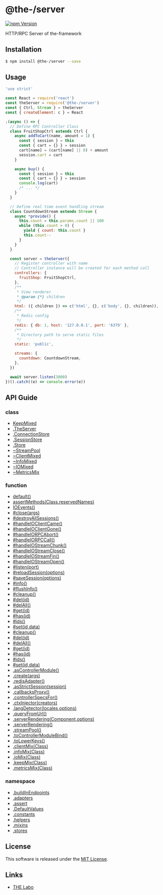 @the-/server
==========

<!---
This file is generated by the-tmpl. Do not update manually.
--->

<!-- Badge Start -->
<a name="badges"></a>

[![npm Version][bd_npm_shield_url]][bd_npm_url]

[bd_repo_url]: https://github.com/the-labo/the
[bd_travis_url]: http://travis-ci.org/the-labo/the
[bd_travis_shield_url]: http://img.shields.io/travis/the-labo/the.svg?style=flat
[bd_travis_com_url]: http://travis-ci.com/the-labo/the
[bd_travis_com_shield_url]: https://api.travis-ci.com/the-labo/the.svg?token=
[bd_license_url]: https://github.com/the-labo/the/blob/master/LICENSE
[bd_npm_url]: http://www.npmjs.org/package/@the-/server
[bd_npm_shield_url]: http://img.shields.io/npm/v/@the-/server.svg?style=flat
[bd_standard_url]: http://standardjs.com/
[bd_standard_shield_url]: https://img.shields.io/badge/code%20style-standard-brightgreen.svg

<!-- Badge End -->


<!-- Description Start -->
<a name="description"></a>

HTTP/RPC Server of the-framework

<!-- Description End -->


<!-- Overview Start -->
<a name="overview"></a>



<!-- Overview End -->


<!-- Sections Start -->
<a name="sections"></a>

<!-- Section from "doc/readme/01.Installation.md.hbs" Start -->

<a name="section-doc-readme-01-installation-md"></a>

Installation
-----

```bash
$ npm install @the-/server --save
```


<!-- Section from "doc/readme/01.Installation.md.hbs" End -->

<!-- Section from "doc/readme/02.Usage.md.hbs" Start -->

<a name="section-doc-readme-02-usage-md"></a>

Usage
---------

```javascript
'use strict'

const React = require('react')
const theServer = require('@the-/server')
const { Ctrl, Stream } = theServer
const { createElement: c } = React

;(async () => {
  // Define RPC Controller Class
  class FruitShopCtrl extends Ctrl {
    async addToCart(name, amount = 1) {
      const { session } = this
      const { cart = {} } = session
      cart[name] = (cart[name] || 0) + amount
      session.cart = cart
    }

    async buy() {
      const { session } = this
      const { cart = {} } = session
      console.log(cart)
      /* ... */
    }
  }

  // Define real time event handling stream
  class CountdownStream extends Stream {
    async *provide() {
      this.count = this.params.count || 100
      while (this.count > 0) {
        yield { count: this.count }
        this.count--
      }
    }
  }

  const server = theServer({
    // Register controller with name
    // Controller instance will be created for each method call
    controllers: {
      fruitShop: FruitShopCtrl,
    },
    /**
     * View renderer
     * @param {*} children
     */
    html: ({ children }) => c('html', {}, c('body', {}, children)),
    /**
     * Redis config
     */
    redis: { db: 1, host: '127.0.0.1', port: '6379' },
    /**
     * Directory path to serve static files
     */
    static: 'public',

    streams: {
      countdown: CountdownStream,
    },
  })

  await server.listen(3000)
})().catch((e) => console.error(e))

```


<!-- Section from "doc/readme/02.Usage.md.hbs" End -->


<!-- Sections Start -->

<a name="api"></a>

## API Guide

### class
- [KeepMixed](./doc/api/api.md#KeepMixed)
- [.TheServer](./doc/api/api.md#module_@the-/server.TheServer)
- [.ConnectionStore](./doc/api/api.md#module_@the-/server.stores.ConnectionStore)
- [.SessionStore](./doc/api/api.md#module_@the-/server.stores.SessionStore)
- [.Store](./doc/api/api.md#module_@the-/server.stores.Store)
- [~StreamPool](./doc/api/api.md#module_@the-/server.helpers~StreamPool)
- [~ClientMixed](./doc/api/api.md#module_@the-/server.mixins.clientMix~ClientMixed)
- [~InfoMixed](./doc/api/api.md#module_@the-/server.mixins.infoMix~InfoMixed)
- [~IOMixed](./doc/api/api.md#module_@the-/server.mixins.ioMix~IOMixed)
- [~MetricsMix](./doc/api/api.md#module_@the-/server.mixins.metricsMix~MetricsMix)
### function
- [default()](./doc/api/api.md#default)
- [assertMethods(Class,reservedNames)](./doc/api/api.md#assertMethods)
- [IOEvents()](./doc/api/api.md#IOEvents)
- [#close(args)](./doc/api/api.md#module_@the-/server.TheServer#close)
- [#destroyAllSessions()](./doc/api/api.md#module_@the-/server.TheServer#destroyAllSessions)
- [#handleIOClientCame()](./doc/api/api.md#module_@the-/server.TheServer#handleIOClientCame)
- [#handleIOClientGone()](./doc/api/api.md#module_@the-/server.TheServer#handleIOClientGone)
- [#handleIORPCAbort()](./doc/api/api.md#module_@the-/server.TheServer#handleIORPCAbort)
- [#handleIORPCCall()](./doc/api/api.md#module_@the-/server.TheServer#handleIORPCCall)
- [#handleIOStreamChunk()](./doc/api/api.md#module_@the-/server.TheServer#handleIOStreamChunk)
- [#handleIOStreamClose()](./doc/api/api.md#module_@the-/server.TheServer#handleIOStreamClose)
- [#handleIOStreamFin()](./doc/api/api.md#module_@the-/server.TheServer#handleIOStreamFin)
- [#handleIOStreamOpen()](./doc/api/api.md#module_@the-/server.TheServer#handleIOStreamOpen)
- [#listen(port)](./doc/api/api.md#module_@the-/server.TheServer#listen)
- [#reloadSession(options)](./doc/api/api.md#ControllerModuleBind#reloadSession)
- [#saveSession(options)](./doc/api/api.md#ControllerModuleBind#saveSession)
- [#info()](./doc/api/api.md#module_@the-/server.mixins.infoMix~InfoMixed#info)
- [#flushInfo()](./doc/api/api.md#module_@the-/server.mixins.infoMix~InfoMixed#flushInfo)
- [#cleanup()](./doc/api/api.md#module_@the-/server.stores.Store#cleanup)
- [#del(id)](./doc/api/api.md#module_@the-/server.stores.Store#del)
- [#delAll()](./doc/api/api.md#module_@the-/server.stores.Store#delAll)
- [#get(id)](./doc/api/api.md#module_@the-/server.stores.Store#get)
- [#has(id)](./doc/api/api.md#module_@the-/server.stores.Store#has)
- [#ids()](./doc/api/api.md#module_@the-/server.stores.Store#ids)
- [#set(id,data)](./doc/api/api.md#module_@the-/server.stores.Store#set)
- [#cleanup()](./doc/api/api.md#module_@the-/server.stores.ConnectionStore#cleanup)
- [#del(id)](./doc/api/api.md#module_@the-/server.stores.ConnectionStore#del)
- [#delAll()](./doc/api/api.md#module_@the-/server.stores.ConnectionStore#delAll)
- [#get(id)](./doc/api/api.md#module_@the-/server.stores.ConnectionStore#get)
- [#has(id)](./doc/api/api.md#module_@the-/server.stores.ConnectionStore#has)
- [#ids()](./doc/api/api.md#module_@the-/server.stores.ConnectionStore#ids)
- [#set(id,data)](./doc/api/api.md#module_@the-/server.stores.ConnectionStore#set)
- [.asControllerModule()](./doc/api/api.md#module_@the-/server.asControllerModule)
- [.create(args)](./doc/api/api.md#module_@the-/server.create)
- [.redisAdapter()](./doc/api/api.md#module_@the-/server.adapters.redisAdapter)
- [.asStrictSession(session)](./doc/api/api.md#module_@the-/server.helpers.asStrictSession)
- [.callbacksProxy()](./doc/api/api.md#module_@the-/server.helpers.callbacksProxy)
- [.controllerSpecsFor()](./doc/api/api.md#module_@the-/server.helpers.controllerSpecsFor)
- [.ctxInjector(creators)](./doc/api/api.md#module_@the-/server.helpers.ctxInjector)
- [.langDetector(locales,options)](./doc/api/api.md#module_@the-/server.helpers.langDetector)
- [.queryFromUrl()](./doc/api/api.md#module_@the-/server.helpers.queryFromUrl)
- [.serverRendering(Component,options)](./doc/api/api.md#module_@the-/server.helpers.serverRendering)
- [.serverRendering()](./doc/api/api.md#module_@the-/server.helpers.serverRendering)
- [.streamPool()](./doc/api/api.md#module_@the-/server.helpers.streamPool)
- [.toControllerModuleBind()](./doc/api/api.md#module_@the-/server.helpers.toControllerModuleBind)
- [.toLowerKeys()](./doc/api/api.md#module_@the-/server.helpers.toLowerKeys)
- [.clientMix(Class)](./doc/api/api.md#module_@the-/server.mixins.clientMix)
- [.infoMix(Class)](./doc/api/api.md#module_@the-/server.mixins.infoMix)
- [.ioMix(Class)](./doc/api/api.md#module_@the-/server.mixins.ioMix)
- [.keepMix(Class)](./doc/api/api.md#module_@the-/server.mixins.keepMix)
- [.metricsMix(Class)](./doc/api/api.md#module_@the-/server.mixins.metricsMix)
### namespace
- [.buildInEndpoints](./doc/api/api.md#module_@the-/server.buildInEndpoints)
- [.adapters](./doc/api/api.md#module_@the-/server.adapters)
- [.assert](./doc/api/api.md#module_@the-/server.assert)
- [.DefaultValues](./doc/api/api.md#module_@the-/server.constants.DefaultValues)
- [.constants](./doc/api/api.md#module_@the-/server.constants)
- [.helpers](./doc/api/api.md#module_@the-/server.helpers)
- [.mixins](./doc/api/api.md#module_@the-/server.mixins)
- [.stores](./doc/api/api.md#module_@the-/server.stores)

<!-- LICENSE Start -->
<a name="license"></a>

License
-------
This software is released under the [MIT License](https://github.com/the-labo/the/blob/master/LICENSE).

<!-- LICENSE End -->


<!-- Links Start -->
<a name="links"></a>

Links
------

+ [THE Labo][the_labo_url]

[the_labo_url]: https://github.com/the-labo

<!-- Links End -->
